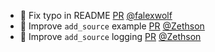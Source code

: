 - :pencil: Fix typo in README [PR](https://github.com/laminlabs/bionty/pull/305) [@falexwolf](https://github.com/falexwolf)
- 📝 Improve `add_source` example [PR](https://github.com/laminlabs/bionty/pull/303) [@Zethson](https://github.com/Zethson)
- 🚸 Improve `add_source` logging [PR](https://github.com/laminlabs/bionty/pull/302) [@Zethson](https://github.com/Zethson)
